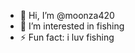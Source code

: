- 👋 Hi, I’m @moonza420
- 👀 I’m interested in fishing
- ⚡ Fun fact: i luv fishing

<!---
moonza420/moonza420 is a ✨ special ✨ repository because its `README.md` (this file) appears on your GitHub profile.
You can click the Preview link to take a look at your changes.
--->
